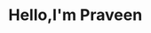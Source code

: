 # Hello,I'm Praveen 

<!---
Praveen-koujalagi/Praveen-koujalagi is a ✨ special ✨ repository because its `README.md` (this file) appears on your GitHub profile.
You can click the Preview link to take a look at your changes.
--->
